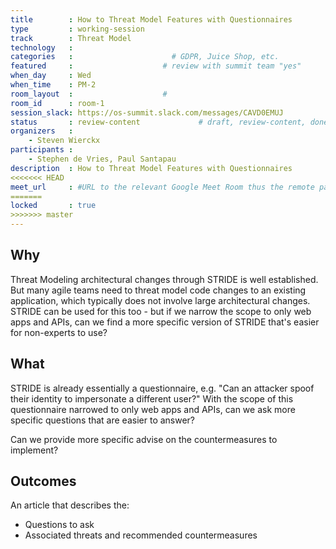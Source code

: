 ```yaml
---
title        : How to Threat Model Features with Questionnaires
type         : working-session
track        : Threat Model
technology   :
categories   :                      # GDPR, Juice Shop, etc.
featured     :                    # review with summit team "yes"
when_day     : Wed
when_time    : PM-2
room_layout  :                    #
room_id      : room-1
session_slack: https://os-summit.slack.com/messages/CAVD0EMUJ
status       : review-content             # draft, review-content, done
organizers   :
    - Steven Wierckx
participants :
    - Stephen de Vries, Paul Santapau
description  : How to Threat Model Features with Questionnaires
<<<<<<< HEAD
meet_url     : #URL to the relevant Google Meet Room thus the remote participants can join a session
=======
locked       : true
>>>>>>> master
---
```


## Why

Threat Modeling architectural changes through STRIDE is well established.  But many agile teams need to threat model code changes to an existing application, which typically does not involve large architectural changes.  STRIDE can be used for this too - but if we narrow the scope to only web apps and APIs, can we find a more specific version of STRIDE that's easier for non-experts to use?

## What

STRIDE is already essentially a questionnaire, e.g. "Can an attacker spoof their identity to impersonate a different user?"
With the scope of this questionnaire narrowed to only web apps and APIs, can we ask more specific questions that are easier to answer?

Can we provide more specific advise on the countermeasures to implement?

## Outcomes

An article that describes the:
- Questions to ask
- Associated threats and recommended countermeasures
